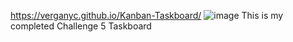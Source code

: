 https://verganyc.github.io/Kanban-Taskboard/
![image](https://github.com/verganyc/Kanban-Taskboard/assets/161399446/a5fa662c-ea1e-413b-9e23-25fd4ad53882)
This is my completed Challenge 5 Taskboard 
